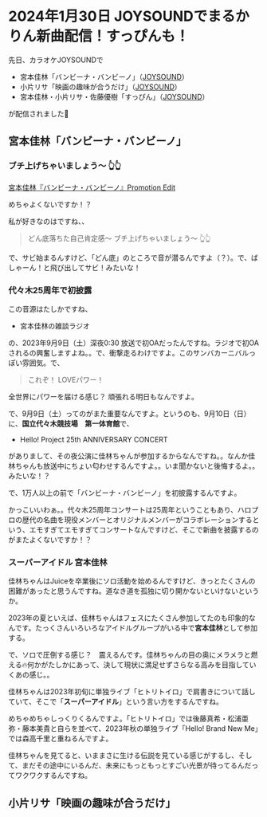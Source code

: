 # 2024年1月30日 JOYSOUNDでまるかりん新曲配信！すっぴんも！

先日、カラオケJOYSOUNDで

* 宮本佳林「バンビーナ・バンビーノ」（[JOYSOUND](https://www.joysound.com/web/search/song/991204)）
* 小片リサ「映画の趣味が合うだけ」（[JOYSOUND](https://www.joysound.com/web/search/song/1000080)）
* 宮本佳林・小片リサ・佐藤優樹「すっぴん」（[JOYSOUND](https://www.joysound.com/web/search/song/1007730)）

が配信されました🎤

## 宮本佳林「バンビーナ・バンビーノ」

### ブチ上げちゃいましょう～ 👆👆

[<i class="fa-lg fa-brands fa-youtube"></i> 宮本佳林『バンビーナ・バンビーノ』Promotion Edit](https://www.youtube.com/watch?v=2p9U27l1yVY)

めちゃよくないですか！？

私が好きなのはですね、、

> どん底落ちた自己肯定感～ ブチ上げちゃいましょう～ 👆👆

で、サビ始まるんすけど、「どん底」のところで音が潜るんですよ（？）。で、ばしゃーん！と飛び出してサビ！みたいな！

### 代々木25周年で初披露

この音源はたしかですね、

* 宮本佳林の雑談ラジオ

の、2023年9月9日（土）深夜0:30 放送で初OAだったんですね。ラジオで初OAされるの興奮しますよね。。で、衝撃走るわけですよ。このサンバカーニバルっぽい雰囲気。で、

> これぞ！ LOVEパワー！

全世界にパワーを届ける感じ？ 頑張れる明日もなんですよ。

で、9月9日（土）ってのがまた重要なんですよ。というのも、9月10日（日）に、**国立代々木競技場　第一体育館**で、

* Hello! Project 25th ANNIVERSARY CONCERT

がありまして、その夜公演に佳林ちゃんが参加するからなんですね。。なんか佳林ちゃんも放送中にちょい匂わせするんですよ。。いま聞かないと後悔するよ。。みたいな！？

で、1万人以上の前で「バンビーナ・バンビーノ」を初披露するんですよ。

かっこいいわぁ。。代々木25周年コンサートは25周年ということもあり、ハロプロの歴代の名曲を現役メンバーとオリジナルメンバーがコラボレーションするという、エモすぎてエモすぎてコンサートなんですけど、そこで新曲を披露するのがまたよくないですか！？

### スーパーアイドル 宮本佳林

佳林ちゃんはJuiceを卒業後にソロ活動を始めるんですけど、きっとたくさんの困難があったと思うんですね。道なき道を孤独に切り開かないといけないというか。

2023年の夏といえば、佳林ちゃんはフェスにたくさん参加してたのも印象的なんです。たっくさんいろいろなアイドルグループがいる中で**宮本佳林**として参加する。

で、ソロで圧倒する感じ？　震えるんです。佳林ちゃんの目の奥にメラメラと燃える🔥何かがたしかにあって、決して現状に満足せずさらなる高みを目指していくあの感じ。。

佳林ちゃんは2023年初旬に単独ライブ「ヒトリトイロ」で肩書きについて話していて、そこで「**スーパーアイドル**」という言い方をするんですね。

めちゃめちゃしっくりくるんですよ。「ヒトリトイロ」では後藤真希・松浦亜弥・藤本美貴と自らを並べて、2023年秋の単独ライブ「Hello! Brand New Me」では森高千里と重ねるんですよ。

佳林ちゃんを見てると、いままさに生ける伝説を見ている感じがするし、そして、まだその途中にいるんだ、未来にもっともっとすごい光景が待ってるんだってワクワクするんですね。

## 小片リサ「映画の趣味が合うだけ」